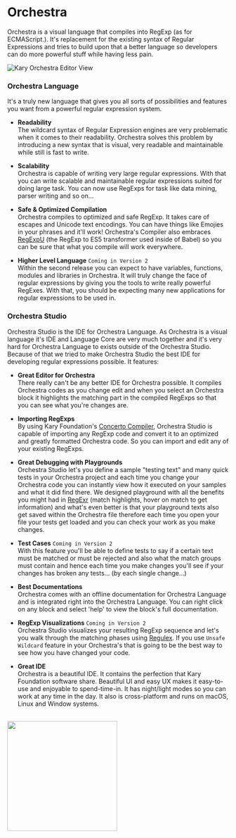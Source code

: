 # Orchestra
Orchestra is a visual language that compiles into RegExp (as for ECMAScript.). It's replacement for the existing syntax of Regular Expressions and tries to build upon that a better language so  developers can do more powerful stuff while having less pain.

![Kary Orchestra Editor View](https://user-images.githubusercontent.com/2157285/29429035-743f7674-83a4-11e7-890e-ca54519a792d.png)

### Orchestra Language
It's a truly new language that gives you all sorts of possibilities and features you want from a powerful regular expression system.

- __Readability__<br> The wildcard syntax of Regular Expression engines are very problematic when it comes to their readability. Orchestra solves this problem by introducing a new syntax that is visual, very readable and maintainable while still is fast to write.

- __Scalability__<br> Orchestra is capable of writing very large regular expressions. With that you can write scalable and maintainable regular expressions suited for doing large task. You can now use RegExps for task like data mining, parser writing and so on...

- __Safe & Optimized Compilation__<br> Orchestra compiles to optimized and safe RegExp. It takes care of escapes and Unicode text encodings. You can have things like Emojies in your phrases and it'll work! Orchestra's Compiler also embraces [RegExpU](https://github.com/mathiasbynens/regexpu) (the RegExp to ES5 transformer used inside of Babel) so you can be sure that what you compile will work everywhere.

- __Higher Level Language__ `Coming in Version 2`<br> Within the second release you can expect to have variables, functions, modules and libraries in Orchestra. It will truly change the face of regular expressions by giving you the tools to write really powerful RegExes. With that, you should be expecting many new applications for regular expressions to be used in.

### Orchestra Studio
Orchestra Studio is the IDE for Orchestra Language. As Orchestra is a visual language it's IDE and Language Core are very much together and it's very hard for Orchestra Language to exists outside of the Orchestra Studio. Because of that we tried to make Orchestra Studio the best IDE for developing regular expressions possible. It features:

- __Great Editor for Orchestra__<br>There really can't be any better IDE for Orchestra possible. It compiles Orchestra codes as you change edit and when you select an Orchestra block it highlights the matching part in the compiled RegExps so that you can see what you're changes are.

- __Importing RegExps__<br>By using Kary Foundation's [Concerto Compiler](https://github.com/karyfoundation/concerto), Orchestra Studio is capable of importing any RegExp code and convert it to an optimized and greatly formatted Orchestra code. So you can import and edit any of your existing RegExps.

- __Great Debugging with Playgrounds__<br>Orchestra Studio let's you define a sample "testing text" and many quick tests in your Orchestra project and each time you change your Orchestra code you can instantly view how it executed on your samples and what it did find there. We designed playground with all the benefits you might had in [RegExr](http://regexr.com) (match highlights, hover on match to get information) and what's even better is that your playground texts also get saved within the Orchestra file therefore each time you open your file your tests get loaded and you can check your work as you make changes.

- __Test Cases__ `Coming in Version 2`<br> With this feature you'll be able to define tests to say if a certain text must be matched or must be rejected and also what the match groups must contain and hence each time you make changes you'll see if your changes has broken any tests... (by each single change...)

- __Best Documentations__<br> Orchestra comes with an offline documentation for Orchestra Language and is integrated right into the Orchestra Language. You can right click on any block and select 'help' to view the block's full documentation.

- __RegExp Visualizations__ `Coming in Version 2`<br>Orchestra Studio visualizes your resulting RegExp sequence and let's you walk through the matching phases using [Regulex](https://jex.im/regulex/#!embed=false&flags=&re=%5E(a%7Cb)*%3F%24). If you use `Unsafe Wildcard` feature in your Orchestra's that is going to be the best way to see how you have changed your code.

- __Great IDE__<br> Orchestra is a beautiful IDE. It contains the perfection that Kary Foundation software share. Beautiful UI and easy UX makes it easy-to-use and enjoyable to spend-time-in. It has night/light modes so you can work at any time in the day. It also is cross-platform and runs on macOS, Linux and Window systems.

<br />
<a href="http://www.karyfoundation.org/">
    <img src="http://www.karyfoundation.org/foundation/logo/github-full-horse.png" width="250"/>
</a>
